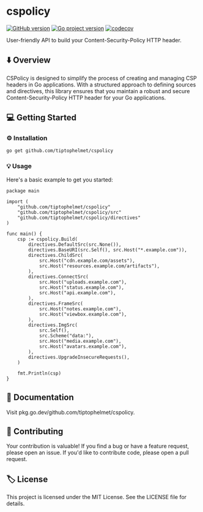# cspolicy
[![GitHub version](https://badge.fury.io/gh/tiptophelmet%2Fcspolicy.svg)](https://badge.fury.io/gh/tiptophelmet%2Fcspolicy)
[![Go project version](https://badge.fury.io/go/github.com%2Ftiptophelmet%2Fcspolicy.svg)](https://badge.fury.io/go/github.com%2Ftiptophelmet%2Fcspolicy)
[![codecov](https://codecov.io/gh/tiptophelmet/cspolicy/graph/badge.svg?token=i1BrUFenkV)](https://codecov.io/gh/tiptophelmet/cspolicy)

User-friendly API to build your Content-Security-Policy HTTP header.

## ⬇️ Overview

CSPolicy is designed to simplify the process of creating and managing CSP headers in Go applications. With a structured approach to defining sources and directives, this library ensures that you maintain a robust and secure Content-Security-Policy HTTP header for your Go applications.

## 💻 Getting Started

### ⚙️ Installation
```
go get github.com/tiptophelmet/cspolicy
```

### 💡 Usage
Here's a basic example to get you started:
```
package main

import (
    "github.com/tiptophelmet/cspolicy"
    "github.com/tiptophelmet/cspolicy/src"
    "github.com/tiptophelmet/cspolicy/directives"
)

func main() {
	csp := cspolicy.Build(
		directives.DefaultSrc(src.None()),
		directives.BaseURI(src.Self(), src.Host("*.example.com")),
		directives.ChildSrc(
			src.Host("cdn.example.com/assets"),
			src.Host("resources.example.com/artifacts"),
		),
		directives.ConnectSrc(
			src.Host("uploads.example.com"),
			src.Host("status.example.com"),
			src.Host("api.example.com"),
		),
		directives.FrameSrc(
			src.Host("notes.example.com"),
			src.Host("viewbox.example.com"),
		),
		directives.ImgSrc(
			src.Self(),
			src.Scheme("data:"),
			src.Host("media.example.com"),
			src.Host("avatars.example.com"),
		),
		directives.UpgradeInsecureRequests(),
	)

    fmt.Println(csp)
}
```

## 📖 Documentation
Visit pkg.go.dev/github.com/tiptophelmet/cspolicy.

## 🙋 Contributing
Your contribution is valuable! If you find a bug or have a feature request, please open an issue. If you'd like to contribute code, please open a pull request.

## 🏷️ License
This project is licensed under the MIT License. See the LICENSE file for details.